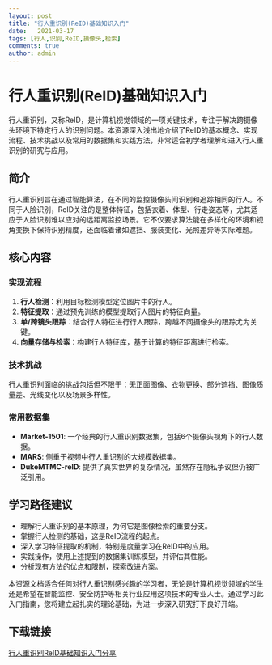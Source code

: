 ```yaml
---
layout: post
title: "行人重识别(ReID)基础知识入门"
date:   2021-03-17
tags: [行人,识别,ReID,摄像头,检索]
comments: true
author: admin
---
```

# 行人重识别(ReID)基础知识入门

行人重识别，又称ReID，是计算机视觉领域的一项关键技术，专注于解决跨摄像头环境下特定行人的识别问题。本资源深入浅出地介绍了ReID的基本概念、实现流程、技术挑战以及常用的数据集和实践方法，非常适合初学者理解和进入行人重识别的研究与应用。

## 简介

行人重识别旨在通过智能算法，在不同的监控摄像头间识别和追踪相同的行人。不同于人脸识别，ReID关注的是整体特征，包括衣着、体型、行走姿态等，尤其适应于人脸识别难以应对的远距离监控场景。它不仅要求算法能在多样化的环境和视角变换下保持识别精度，还面临着诸如遮挡、服装变化、光照差异等实际难题。

## 核心内容

### 实现流程

1. **行人检测**：利用目标检测模型定位图片中的行人。
2. **特征提取**：通过预先训练的模型提取行人图片的特征向量。
3. **单/跨镜头跟踪**：结合行人特征进行行人跟踪，跨越不同摄像头的跟踪尤为关键。
4. **向量存储与检索**：构建行人特征库，基于计算的特征距离进行检索。

### 技术挑战

行人重识别面临的挑战包括但不限于：无正面图像、衣物更换、部分遮挡、图像质量差、光线变化以及场景多样性。

### 常用数据集

- **Market-1501**: 一个经典的行人重识别数据集，包括6个摄像头视角下的行人数据。
- **MARS**: 侧重于视频中行人重识别的大规模数据集。
- **DukeMTMC-reID**: 提供了真实世界的复杂情况，虽然存在隐私争议但仍被广泛引用。

## 学习路径建议

- 理解行人重识别的基本原理，为何它是图像检索的重要分支。
- 掌握行人检测的基础，这是ReID流程的起点。
- 深入学习特征提取的机制，特别是度量学习在ReID中的应用。
- 实践操作，使用上述提到的数据集训练模型，并评估其性能。
- 分析现有方法的优点和限制，探索改进方案。

本资源文档适合任何对行人重识别感兴趣的学习者，无论是计算机视觉领域的学生还是希望在智能监控、安全防护等相关行业应用这项技术的专业人士。通过学习此入门指南，您将建立起扎实的理论基础，为进一步深入研究打下良好开端。

## 下载链接

[行人重识别ReID基础知识入门分享](https://pan.quark.cn/s/df90c64b302a)